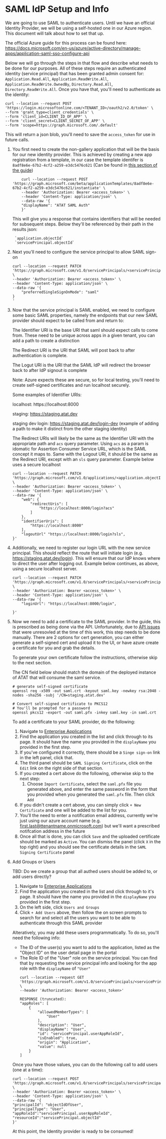 # SAML IdP Setup and Info

We are going to use SAML to authenticate users. Until we have an official Identity Provider, we will be using a self-hosted one in our Azure region. This document will talk about how to set that up.

The official Azure guide for this process can be found here: https://docs.microsoft.com/en-us/azure/active-directory/manage-apps/application-saml-sso-configure-api

Below we will go through the steps in that flow and describe what needs to be done for our purposes. All of these steps require an authenticated identity (service principal) that has been granted admin consent for: `Application.Read.All`, `Application.ReadWrite.All`, `Application.ReadWrite.OwnedBy`, `Directory.Read.All`, `Directory.ReadWrite.All`. Once you have that, you'll need to authenticate as the identity:

```
curl --location --request POST 'https://login.microsoftonline.com/<TENANT_ID>/oauth2/v2.0/token' \
--form 'grant_type=client_credentials' \
--form 'client_id=CLIENT_ID_OF_APP' \
--form 'client_secret=CLIENT_SECRET_OF_APP' \
--form 'scope=https://graph.microsoft.com/.default'
```

This will return a json blob, you'll need to save the `access_token` for use in future calls.

1. You first need to create the non-gallery application that will be the basis for our new identity provider. This is achieved by creating a new app registration from a template, in our case the template identifer is `8adf8e6e-67b2-4cf2-a259-e3dc5476c621` (Can be found in [this section of the guide](https://docs.microsoft.com/en-us/azure/active-directory/manage-apps/application-saml-sso-configure-api#create-the-gallery-application))
    ```
        curl --location --request POST 'https://graph.microsoft.com/beta/applicationTemplates/8adf8e6e-67b2-4cf2-a259-e3dc5476c621/instantiate' \
        --header 'Authorization: Bearer <access_token>' \
        --header 'Content-Type: application/json' \
        --data-raw '{
        "displayName": "ATAT SAML Auth"
        }'
    ```

    This will give you a response that contains identifiers that will be needed for subsequent steps. Below they'll be referenced by their path in the results json:

        `application.objectId`
        `servicePrincipal.objectId`

2. Next you'll need to configure the service principal to allow SAML sign-on
    ```
    curl --location --request PATCH 'https://graph.microsoft.com/v1.0/servicePrincipals/<servicePrincipal.objectId>' \
    --header 'Authorization: Bearer <access_token>' \
    --header 'Content-Type: application/json' \
    --data-raw '{
        "preferredSingleSignOnMode": "saml"
    }
    '
    ```

3. Now that the service principal is SAML enabled, we need to configure some basic SAML properties, namely the endpoints that our new SAML provider should expect to be called from and return to:

    The Identifier URI is the base URI that saml should expect calls to come from. These need to be unique across apps in a given tenant, you can add a path to create a distinction

    The Redirect URI is the URI that SAML will post back to after authentication is complete.

    The Logut URI is the URI that the SAML IdP will redirect the browser back to after IdP signout is complete

    Note: Azure expects these are secure, so for local testing, you'll need to create self-signed certificates and run localhost securely.

    Some examples of Identifier URIs:

    localhost: https://localhost:8000

    staging: https://staging.atat.dev

    staging dev login: https://staging.atat.dev/login-dev (example of adding a path to make it distinct from the other staging identity)

    The Redirect URIs will likely be the same as the Identifier URI with the appropriate path and `acs` query parameter. Using `acs` as a param is idomatic for Assertion Consumer Service URL, which is the SAML concept it maps to. Same with the Logout URI, it should be the same as the Redirect URI, except with an `sls` query parameter. Example below uses a secure localhost

    ```
    curl --location --request PATCH 'https://graph.microsoft.com/v1.0/applications/<application.objectId>' \
    --header 'Authorization: Bearer <access_token>' \
    --header 'Content-Type: application/json' \
    --data-raw '{
        "web": {
            "redirectUris": [
                "https://localhost:8000/login?acs"
            ]
        },
        "identifierUris": [
            "https://localhost:8000"
        ],
        "logoutUrl" "https://localhost:8000/login?sls",
    }'
    ```

4. Additionally, we need to register our login URL with the new service principal. This should reflect the route that will initiate login (e.g. https://staging.atat.dev/login). This will ensure that our IdP knows where to direct the user after logging out. Example below continues, as above, using a secure localhost server.

    ```
    curl --location --request PATCH 'https://graph.microsoft.com/v1.0/servicePrincipals/<servicePrincipal.objectId>' \
    --header 'Authorization: Bearer <access_token>' \
    --header 'Content-Type: application/json' \
    --data-raw '{
        "loginUrl": "https://localhost:8000/login",

    }'
    ```

5. Now we need to add a certificate to the SAML provider. In the guide, this is prescribed as being done via the API. Unfortunately, due to [API issues](https://github.com/MicrosoftDocs/azure-docs/issues/58484) that were unresovled at the time of this work, this step needs to be done manually. There are 2 options for cert generation, you can either generate a self-signed cert and upload it to the UI, or have azure create a certificate for you and grab the details.

    To generate your own certificate follow the instructions, otherwise skip to the next section.

    The CN field below should match the domain of the deployed instance of ATAT that will consume the saml service.

    ```
    # generate self-signed certificate
    openssl req -x509 -out saml.crt -keyout saml.key -newkey rsa:2048 -nodes -sha256 -subj '/CN=staging.atat.dev'

    # Convert self-signed certificate to PKCS12
    # You'll be prompted for a password
    openssl pkcs12 -export -out saml.pfx -inkey saml.key -in saml.crt
    ```

    To add a certificate to your SAML provider, do the following:

    1. Navigate to [Enterprise Applications](https://portal.azure.com/#blade/Microsoft_AAD_IAM/StartboardApplicationsMenuBlade/AllApps)
    2. Find the application you created in the list and click through to its page. It should have the name you provided in the `displayName` you provided in the first step.
    3. If you've configured it correctly, there should be a `Singe sign-on` link in the left panel, click that.
    4. The third panel should be `SAML Signing Certificate`, click on the `Edit` link on the right side of that section.
    5. If you created a cert above do the following, otherwise skip to the next step:
       1. Choose `Import Certificate`, select the `saml.pfx` file you generated above, and enter the same password in the form that you provided when you generated the `saml.pfx` file. Then click `Add`
    6. If you didn't create a cert above, you can simply click `+ New Certificate` and one will be added to the list for you.
    7. You'll the need to enter a notification email address, currently we're just using our azure account name (e.g. first.last@ttenantname.onmicrosoft.com) but we'll want a prescribed notifcation address in the future
    8. Once all that is done, you can click `Save` and the uploaded certificate should be marked as `Active`. You can dismiss the panel (click `X` in the top right) and you should see the certificate details in the `SAML Signing Certificate` panel

6. Add Groups or Users

   TBD: Do we create a group that all authed users should be added to, or add users directly?

   1. Navigate to [Enterprise Applications](https://portal.azure.com/#blade/Microsoft_AAD_IAM/StartboardApplicationsMenuBlade/AllApps)
   2. Find the application you created in the list and click through to it's page. It should have the name you provided in the `displayName` you provided in the first step.
   3. On the left side, click `Users and Groups`
   4. Click `+ Add Users` above, then follow the on screen prompts to search for and select all the users you want to be able to authenticate through this SAML provider

    Alteratively, you may add these users programmatically. To do so, you'll need the following info:
     * The ID of the user(s) you want to add to the application, listed as the "Object ID" on the user detail page in the portal
     * The Role ID of the "User" role on the service principal. You can find that by requesting the service principal info and looking for the app role with the `displayName` of `"User"`
        ```
        curl --location --request GET 'https://graph.microsoft.com/v1.0/servicePrincipals/<servicePrincipal.objectId>' \
        --header 'Authorization: Bearer <access_token>'

        RESPONSE (truncated):
        "appRoles": [
            {
                "allowedMemberTypes": [
                    "User"
                ],
                "description": "User",
                "displayName": "User",
                "id": "servicePrincipal.userAppRoleId",
                "isEnabled": true,
                "origin": "Application",
                "value": null
            }
        ]
        ```

    Once you have those values, you can do the following call to add users (one at a time):

    ```
    curl --location --request POST 'https://graph.microsoft.com/v1.0/servicePrincipals/servicePrincipal.objectId/appRoleAssignments' \
    --header 'Authorization: Bearer <access_token>' \
    --header 'Content-Type: application/json' \
    --data-raw '{
    "principalId": "objectIdOfUser",
    "principalType": "User",
    "appRoleId":"servicePrincipal.userAppRoleId",
    "resourceId":"servicePrincipal.objectId"
    }'
    ```

    At this point, the Identity provider is ready to be consumed!
